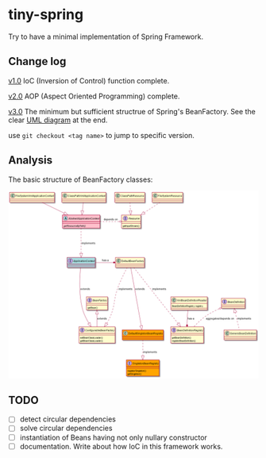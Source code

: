 # tiny-spring

Try to have a minimal implementation of Spring Framework.

## Change log

[v1.0](https://github.com/rustberry/tiny-spring/tree/v1.0) IoC (Inversion of Control) function complete.

[v2.0](https://github.com/rustberry/tiny-spring/tree/v2.0) AOP (Aspect Oriented Programming) complete.

[v3.0](https://github.com/rustberry/tiny-spring/tree/v3.0) The minimum but sufficient structrue of Spring's BeanFactory. See the clear [UML diagram](https://github.com/rustberry/tiny-spring/blob/master/BeanFactory-ApplicationContext.png) at the end.

use `git checkout <tag name>` to jump to specific version.

## Analysis

The basic structure of BeanFactory classes:

![BeanFactory Classes](https://github.com/rustberry/tiny-spring/raw/master/BeanFactory-ApplicationContext.png)




## TODO

- [ ] detect circular dependencies
- [ ] solve circular dependencies
- [ ] instantiation of Beans having not only nullary constructor
- [ ] documentation. Write about how IoC in this framework works.
